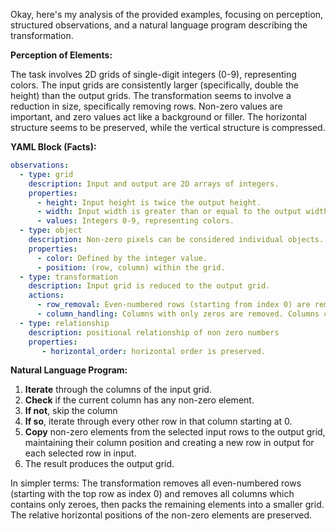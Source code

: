 Okay, here's my analysis of the provided examples, focusing on perception, structured observations, and a natural language program describing the transformation.

**Perception of Elements:**

The task involves 2D grids of single-digit integers (0-9), representing colors.  The input grids are consistently larger (specifically, double the height) than the output grids. The transformation seems to involve a reduction in size, specifically removing rows.  Non-zero values are important, and zero values act like a background or filler. The horizontal structure seems to be preserved, while the vertical structure is compressed.

**YAML Block (Facts):**


```yaml
observations:
  - type: grid
    description: Input and output are 2D arrays of integers.
    properties:
      - height: Input height is twice the output height.
      - width: Input width is greater than or equal to the output width.
      - values: Integers 0-9, representing colors.
  - type: object
    description: Non-zero pixels can be considered individual objects.
    properties:
      - color: Defined by the integer value.
      - position: (row, column) within the grid.
  - type: transformation
    description: Input grid is reduced to the output grid.
    actions:
      - row_removal: Even-numbered rows (starting from index 0) are removed.
      - column_handling: Columns with only zeros are removed. Columns containing at least one non zero number are preseved.
  - type: relationship
    description: positional relationship of non zero numbers
    properties:
       - horizontal_order: horizontal order is preserved.
```


**Natural Language Program:**

1. **Iterate** through the columns of the input grid.
2. **Check** if the current column has any non-zero element.
3. **If not**, skip the column
4. **If so**, iterate through every other row in that column starting at 0.
5. **Copy** non-zero elements from the selected input rows to the output grid, maintaining their column position and creating a new row in output for each selected row in input.
6. The result produces the output grid.

In simpler terms: The transformation removes all even-numbered rows (starting with the top row as index 0) and removes all columns which contains only zeroes, then packs the remaining elements into a smaller grid. The relative horizontal positions of the non-zero elements are preserved.
